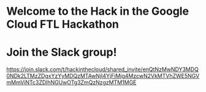 # Welcome to the Hack in the Google Cloud FTL Hackathon


# Join the Slack group!
https://join.slack.com/t/hackinthecloud/shared_invite/enQtNzMwNDY3MDQ0NDk2LTMzZDgxYzYyMDQzMTAwNjI4YjFiMjg4MzcwN2VkMTVhZWE5NGVmMmViNTc3ZDlhNGUwOTg3ZmQzNzgzMTM1MGE
